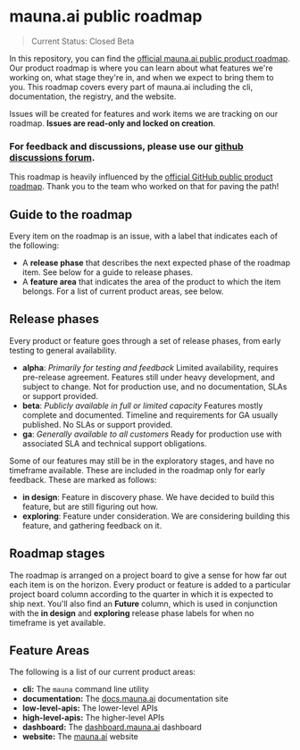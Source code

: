 # mauna.ai public roadmap

> Current Status: Closed Beta

In this repository, you can find the [official mauna.ai public product roadmap](https://github.com/mauna.ai/roadmap/projects/1). Our product roadmap is where you can learn about what features we're working on, what stage they're in, and when we expect to bring them to you. This roadmap covers every part of mauna.ai including the cli, documentation, the registry, and the website.

Issues will be created for features and work items we are tracking on our roadmap. **Issues are read-only and locked on creation**.

### For feedback and discussions, please use our [github discussions forum](https://github.com/mauna.ai/roadmap/discussions/).

This roadmap is heavily influenced by the [official GitHub public product roadmap](https://github.com/github/roadmap). Thank you to the team who worked on that for paving the path!

## Guide to the roadmap

Every item on the roadmap is an issue, with a label that indicates each of the following:

* A **release phase** that describes the next expected phase of the roadmap item. See below for a guide to release phases.
* A **feature area** that indicates the area of the product to which the item belongs. For a list of current product areas, see below.

## Release phases

Every product or feature goes through a set of release phases, from early testing to general availability.

* **alpha**: *Primarily for testing and feedback*
  Limited availability, requires pre-release agreement. Features still under heavy development, and subject to change. Not for production use, and no documentation, SLAs or support provided.
* **beta**: *Publicly available in full or limited capacity*
  Features mostly complete and documented. Timeline and requirements for GA usually published. No SLAs or support provided.
* **ga**: *Generally available to all customers*
  Ready for production use with associated SLA and technical support obligations.

Some of our features may still be in the exploratory stages, and have no timeframe available. These are included in the roadmap only for early feedback. These are marked as follows:

* **in design**:
  Feature in discovery phase. We have decided to build this feature, but are still figuring out how.
* **exploring**:
  Feature under consideration. We are considering building this feature, and gathering feedback on it.

## Roadmap stages

The roadmap is arranged on a project board to give a sense for how far out each item is on the horizon. Every product or feature is added to a particular project board column according to the quarter in which it is expected to ship next. You'll also find an **Future** column, which is used in conjunction with the **in design** and **exploring** release phase labels for when no timeframe is yet available.

## Feature Areas

The following is a list of our current product areas:

- **cli:** The `mauna` command line utility
- **documentation:** The [docs.mauna.ai](https://docs.mauna.ai) documentation site
- **low-level-apis:** The lower-level APIs
- **high-level-apis:** The higher-level APIs
- **dashboard:** The [dashboard.mauna.ai](https://dashboard.mauna.ai) dashboard
- **website:** The [mauna.ai](https://mauna.ai) website

